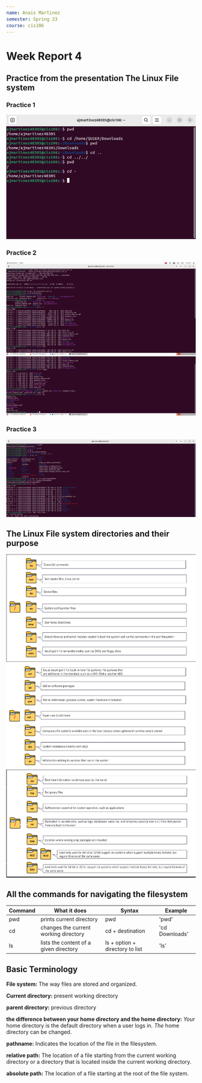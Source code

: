 ```yaml
---
name: Anais Martinez
semester: Spring 23
course: cis106
---
```


# Week Report 4

## Practice from the presentation The Linux File system
### Practice 1
![practice 1](wr4-p1.png)<br>
### Practice 2
![practice 2.1](wr4.p2.1.png)<br>
![practice 2.2](wr4.p2.2.png)<br>
### Practice 3 
![practice 3](wr4-p3.png)<br>

## The Linux File system directories and their purpose

![filesystem 1](fs1.1.png)<br>
![filesysyem 2](fs1.2.png)<br>
![filesystem 3](fs1.3.png)<br>

## All the commands for navigating the filesystem

| Command | What it does                           | Syntax                          | Example        |
| ------- | -------------------------------------- | ------------------------------- | -------------- |
| pwd     | prints current directory               | pwd                             | 'pwd'          |
| cd      | changes the current working directory  | cd + destination                | 'cd Downloads' |
| ls      | lists the content of a given directory | ls + option + directory to list | 'ls'           |

## Basic Terminology

**File system:**  The way files are stored and organized.

**Current directory:** present working directory

**parent directory:** previous directory

**the difference between your home directory and the home directory:** *Your* home directory is the default directory when a user logs in. *The* home directory can be changed.

**pathname:** Indicates the location of the file in the filesystem.

**relative path:** The location of a file starting from the current working directory or a directory that is located inside the current working directory.

**absolute path:** The location of a file starting at the root of the file system.
